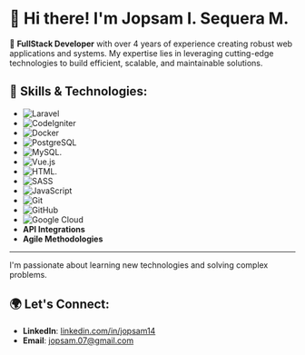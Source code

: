 # 👋 Hi there! I'm Jopsam I. Sequera M.

🌟 **FullStack Developer** with over 4 years of experience creating robust web applications and systems. My expertise lies in leveraging cutting-edge technologies to build efficient, scalable, and maintainable solutions.

## 🚀 Skills & Technologies:

- ![Laravel](https://img.shields.io/badge/Laravel-F55247?logo=laravel&logoColor=white&style=flat-square)
- ![CodeIgniter](https://img.shields.io/badge/CodeIgniter-EF4223?logo=codeigniter&logoColor=white&style=flat-square)
- ![Docker](https://img.shields.io/badge/Docker-2496ED?logo=docker&logoColor=white&style=flat-square)
- ![PostgreSQL](https://img.shields.io/badge/PostgreSQL-4169E1?logo=postgresql&logoColor=white&style=flat-square)
- ![MySQL](https://img.shields.io/badge/MySQL-4479A1?logo=mysql&logoColor=white&style=flat-square).
- ![Vue.js](https://img.shields.io/badge/Vue.js-4FC08D?logo=vue.js&logoColor=white&style=flat-square)
- ![HTML](https://img.shields.io/badge/HTML-E34F26?logo=html5&logoColor=white&style=flat-square).
- ![SASS](https://img.shields.io/badge/SASS-CC6699?logo=sass&logoColor=white&style=flat-square)
- ![JavaScript](https://img.shields.io/badge/JavaScript-F7DF1E?logo=javascript&logoColor=black&style=flat-square)
- ![Git](https://img.shields.io/badge/Git-F05032?logo=git&logoColor=white&style=flat-square)
- ![GitHub](https://img.shields.io/badge/GitHub-181717?logo=github&logoColor=white&style=flat-square)
- ![Google Cloud](https://img.shields.io/badge/Google_Cloud-4285F4?logo=google-cloud&logoColor=white&style=flat-square)
- **API Integrations**
- **Agile Methodologies**

---

I'm passionate about learning new technologies and solving complex problems.

## 🌍 Let's Connect:
- **LinkedIn**: [linkedin.com/in/jopsam14](https://www.linkedin.com/in/jopsam14)
- **Email**: jopsam.07@gmail.com


